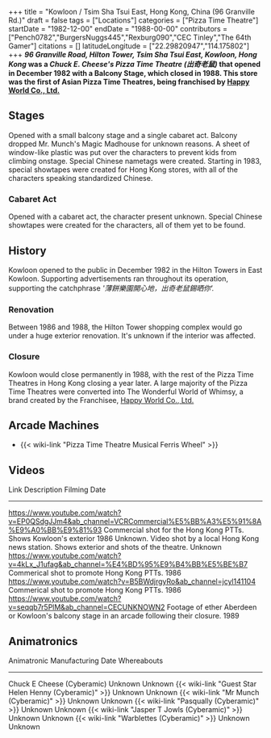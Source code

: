 +++
title = "Kowloon / Tsim Sha Tsui East, Hong Kong, China (96 Granville Rd.)"
draft = false
tags = ["Locations"]
categories = ["Pizza Time Theatre"]
startDate = "1982-12-00"
endDate = "1988-00-00"
contributors = ["Pench0782","BurgersNuggs445","Rexburg090","CEC Tinley","The 64th Gamer"]
citations = []
latitudeLongitude = ["22.29820947","114.175802"]
+++
***96 Granville Road, Hilton Tower, Tsim Sha Tsui East, Kowloon, Hong Kong* was a *Chuck E. Cheese's* *Pizza Time Theatre (出奇老鼠)* that opened in December 1982 with a Balcony Stage, which closed in 1988.
This store was the first of Asian Pizza Time Theatres, being franchised by [Happy World Co., Ltd.](https://zh.m.wikipedia.org/wiki/%E6%AD%A1%E6%A8%82%E5%A4%A9%E5%9C%B0)**

## Stages

Opened with a small balcony stage and a single cabaret act. Balcony dropped Mr. Munch's Magic Madhouse for unknown reasons. A sheet of window-like plastic was put over the characters to prevent kids from climbing onstage. Special Chinese nametags were created. Starting in 1983, special showtapes were created for Hong Kong stores, with all of the characters speaking standardized Chinese.

### Cabaret Act

Opened with a cabaret act, the character present unknown. Special Chinese showtapes were created for the characters, all of them yet to be found.

## History

Kowloon opened to the public in December 1982 in the Hilton Towers in East Kowloon. Supporting advertisements ran throughout its operation, supporting the catchphrase *'薄餅樂園開心地，出奇老鼠錫晒你'.*

### Renovation

Between 1986 and 1988, the Hilton Tower shopping complex would go under a huge exterior renovation. It's unknown if the interior was affected.

### Closure

Kowloon would close permanently in 1988, with the rest of the Pizza Time Theatres in Hong Kong closing a year later. A large majority of the Pizza Time Theatres were converted into The Wonderful World of Whimsy, a brand created by the Franchisee, [Happy World Co., Ltd.](https://zh.m.wikipedia.org/wiki/%E6%AD%A1%E6%A8%82%E5%A4%A9%E5%9C%B0)

## Arcade Machines

- {{< wiki-link "Pizza Time Theatre Musical Ferris Wheel" >}}

## Videos

  Link                                                                                                       Description                                                                                   Filming Date
  ---------------------------------------------------------------------------------------------------------- --------------------------------------------------------------------------------------------- --------------
  https://www.youtube.com/watch?v=EP0QSdgJJm4&ab_channel=VCRCommercial%E5%BB%A3%E5%91%8A%E9%A0%BB%E9%81%93   Commercial shot for the Hong Kong PTTs. Shows Kowloon's exterior                             1986
  Unknown.                                                                                                   Video shot by a local Hong Kong news station. Shows exterior and shots of the theatre.        Unknown
  https://www.youtube.com/watch?v=4kLx_J1ufag&ab_channel=%E4%BD%95%E9%B4%BB%E5%BE%B7                         Commerical shot to promote Hong Kong PTTs.                                                    1986
  https://www.youtube.com/watch?v=B5BWdjrgyRo&ab_channel=jcyl141104                                          Commerical shot to promote Hong Kong PTTs.                                                    1986
  https://www.youtube.com/watch?v=seqqb7r5PlM&ab_channel=CECUNKNOWN2                                         Footage of ether Aberdeen or Kowloon's balcony stage in an arcade following their closure.   1989

## Animatronics

  Animatronic                                                  Manufacturing Date   Whereabouts
  ------------------------------------------------------------ -------------------- -------------
  Chuck E Cheese (Cyberamic)                                   Unknown              Unknown
  {{< wiki-link "Guest Star Helen Henny (Cyberamic)" >}}   Unknown              Unknown
  {{< wiki-link "Mr Munch (Cyberamic)" >}}                 Unknown              Unknown
  {{< wiki-link "Pasqually (Cyberamic)" >}}                Unknown              Unknown
  {{< wiki-link "Jasper T Jowls (Cyberamic)" >}}           Unknown              Unknown
  {{< wiki-link "Warblettes (Cyberamic)" >}}               Unknown              Unknown
